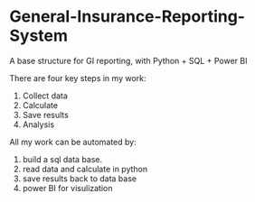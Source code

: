 # General-Insurance-Reporting-System
A base structure for GI reporting, with Python + SQL + Power BI

There are four key steps in my work:
1. Collect data
2. Calculate
3. Save results
4. Analysis

All my work can be automated by:
1. build a sql data base.
2. read data and calculate in python
3. save results back to data base
4. power BI for visulization
